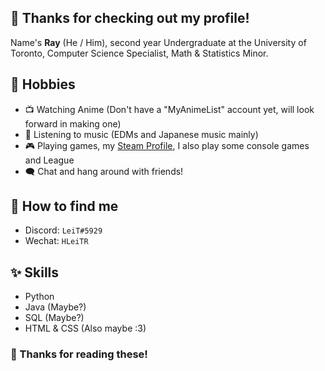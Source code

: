 ## 🦊 Thanks for checking out my profile!

Name's **Ray** (He / Him), second year Undergraduate at the University of Toronto, Computer Science Specialist, Math & Statistics Minor. 

## 💖 Hobbies

- 📺 Watching Anime (Don't have a "MyAnimeList" account yet, will look forward in making one)
- 🎵 Listening to music (EDMs and Japanese music mainly)
- 🎮 Playing games, my [Steam Profile](https://steamcommunity.com/id/Lei_Tin/), I also play some console games and League
- 🗨️ Chat and hang around with friends!

## 📧 How to find me

- Discord: `LeiT#5929`
- Wechat: `HLeiTR`

## ✨ Skills

- Python
- Java (Maybe?)
- SQL (Maybe?)
- HTML & CSS (Also maybe :3)

### 💓 Thanks for reading these!
